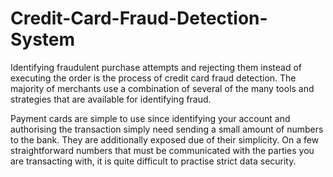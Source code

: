 # Credit-Card-Fraud-Detection-System

Identifying fraudulent purchase attempts and rejecting them instead of executing the order is the process of credit card fraud detection. The majority of merchants use a combination of several of the many tools and strategies that are available for identifying fraud.

Payment cards are simple to use since identifying your account and authorising the transaction simply need sending a small amount of numbers to the bank. They are additionally exposed due of their simplicity. On a few straightforward numbers that must be communicated with the parties you are transacting with, it is quite difficult to practise strict data security.
